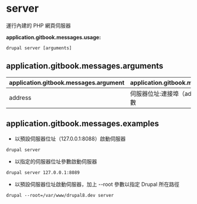 # server
運行內建的 PHP 網頁伺服器

**application.gitbook.messages.usage:**
```
drupal server [arguments]
```

## application.gitbook.messages.arguments
application.gitbook.messages.argument | application.gitbook.messages.details
---------|-------------
address | 伺服器位址:連接埠（address:port）參數

## application.gitbook.messages.examples
* 以預設伺服器位址（127.0.0.1:8088）啟動伺服器
```
drupal server
```
* 以指定的伺服器位址參數啟動伺服器
```
drupal server 127.0.0.1:8089
```
* 以預設伺服器位址啟動伺服器，加上 --root 參數以指定 Drupal 所在路徑
```
drupal --root=/var/www/drupal8.dev server
```
